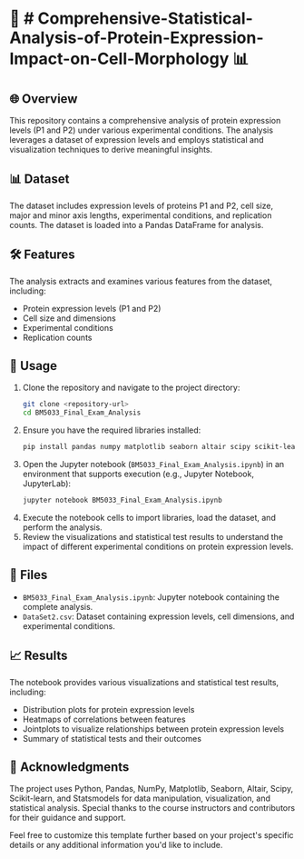 # 🧬 # Comprehensive-Statistical-Analysis-of-Protein-Expression-Impact-on-Cell-Morphology 📊

## 🌐 Overview

This repository contains a comprehensive analysis of protein expression levels (P1 and P2) under various experimental conditions. The analysis leverages a dataset of expression levels and employs statistical and visualization techniques to derive meaningful insights.

## 📊 Dataset

The dataset includes expression levels of proteins P1 and P2, cell size, major and minor axis lengths, experimental conditions, and replication counts. The dataset is loaded into a Pandas DataFrame for analysis.

## 🛠️ Features

The analysis extracts and examines various features from the dataset, including:
- Protein expression levels (P1 and P2)
- Cell size and dimensions
- Experimental conditions
- Replication counts

## 🚀 Usage

1. Clone the repository and navigate to the project directory:
   ```bash
   git clone <repository-url>
   cd BM5033_Final_Exam_Analysis
   ```
2. Ensure you have the required libraries installed:
   ```bash
   pip install pandas numpy matplotlib seaborn altair scipy scikit-learn statsmodels
   ```
3. Open the Jupyter notebook (`BM5033_Final_Exam_Analysis.ipynb`) in an environment that supports execution (e.g., Jupyter Notebook, JupyterLab):
   ```bash
   jupyter notebook BM5033_Final_Exam_Analysis.ipynb
   ```
4. Execute the notebook cells to import libraries, load the dataset, and perform the analysis.
5. Review the visualizations and statistical test results to understand the impact of different experimental conditions on protein expression levels.

## 📁 Files

- `BM5033_Final_Exam_Analysis.ipynb`: Jupyter notebook containing the complete analysis.
- `DataSet2.csv`: Dataset containing expression levels, cell dimensions, and experimental conditions.

## 📈 Results

The notebook provides various visualizations and statistical test results, including:
- Distribution plots for protein expression levels
- Heatmaps of correlations between features
- Jointplots to visualize relationships between protein expression levels
- Summary of statistical tests and their outcomes

## 🙌 Acknowledgments

The project uses Python, Pandas, NumPy, Matplotlib, Seaborn, Altair, Scipy, Scikit-learn, and Statsmodels for data manipulation, visualization, and statistical analysis. Special thanks to the course instructors and contributors for their guidance and support.

Feel free to customize this template further based on your project's specific details or any additional information you'd like to include.

